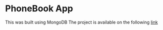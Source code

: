 # PhoneBook App
This was built using MongoDB
The project is available on the following [link](https://limitless-refuge-74576.herokuapp.com/) 